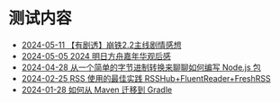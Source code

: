 # 测试内容
<!-- BLOG_START -->
- [2024-05-11 【有剧透】崩铁2.2主线剧情感想](https://blog.cmyr.ltd/archives/86ef2021.html)
- [2024-05-05 2024 明日方舟嘉年华观后感](https://blog.cmyr.ltd/archives/79e75908.html)
- [2024-04-28 从一个简单的字节进制转换来聊聊如何编写 Node.js 包](https://blog.cmyr.ltd/archives/1d4ed065.html)
- [2024-02-25 RSS 使用的最佳实践 RSSHub+FluentReader+FreshRSS](https://blog.cmyr.ltd/archives/499d4cee.html)
- [2024-01-28 如何从 Maven 迁移到 Gradle](https://blog.cmyr.ltd/archives/3d1e83f3.html)
<!-- BLOG_END -->

